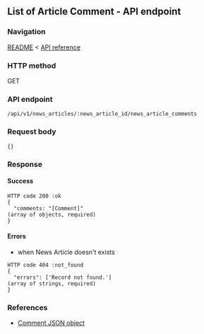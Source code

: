 ## List of Article Comment - API endpoint

### Navigation
[README](../../../../README.md)
<
[API reference](../../../api_reference.md)

### HTTP method
GET

### API endpoint
`/api/v1/news_articles/:news_article_id/news_article_comments`

### Request body
```
{}
```

### Response
#### Success
```
HTTP code 200 :ok
{
  "comments: "[Comment]"                                                        (array of objects, required)
}
```

#### Errors
- when News Article doesn't exists
```
HTTP code 404 :not_found
{
  "errors": ['Record not found.']                                               (array of strings, required)
}
```

### References
- [Comment JSON object](../../../json_objects/comment.md)
